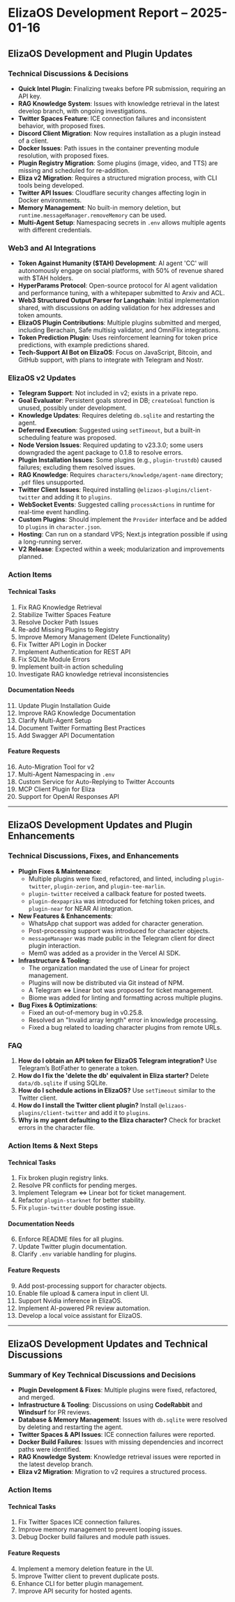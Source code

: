 # ElizaOS Development Report – 2025-01-16  

## ElizaOS Development and Plugin Updates  

### Technical Discussions & Decisions  
- **Quick Intel Plugin**: Finalizing tweaks before PR submission, requiring an API key.  
- **RAG Knowledge System**: Issues with knowledge retrieval in the latest develop branch, with ongoing investigations.  
- **Twitter Spaces Feature**: ICE connection failures and inconsistent behavior, with proposed fixes.  
- **Discord Client Migration**: Now requires installation as a plugin instead of a client.  
- **Docker Issues**: Path issues in the container preventing module resolution, with proposed fixes.  
- **Plugin Registry Migration**: Some plugins (image, video, and TTS) are missing and scheduled for re-addition.  
- **Eliza v2 Migration**: Requires a structured migration process, with CLI tools being developed.  
- **Twitter API Issues**: Cloudflare security changes affecting login in Docker environments.  
- **Memory Management**: No built-in memory deletion, but `runtime.messageManager.removeMemory` can be used.  
- **Multi-Agent Setup**: Namespacing secrets in `.env` allows multiple agents with different credentials.  

### Web3 and AI Integrations  
- **Token Against Humanity ($TAH) Development**: AI agent 'CC' will autonomously engage on social platforms, with 50% of revenue shared with $TAH holders.  
- **HyperParams Protocol**: Open-source protocol for AI agent validation and performance tuning, with a whitepaper submitted to Arxiv and ACL.  
- **Web3 Structured Output Parser for Langchain**: Initial implementation shared, with discussions on adding validation for hex addresses and token amounts.  
- **ElizaOS Plugin Contributions**: Multiple plugins submitted and merged, including Berachain, Safe multisig validator, and OmniFlix integrations.  
- **Token Prediction Plugin**: Uses reinforcement learning for token price predictions, with example predictions shared.  
- **Tech-Support AI Bot on ElizaOS**: Focus on JavaScript, Bitcoin, and GitHub support, with plans to integrate with Telegram and Nostr.  

### ElizaOS v2 Updates  
- **Telegram Support**: Not included in v2; exists in a private repo.  
- **Goal Evaluator**: Persistent goals stored in DB; `createGoal` function is unused, possibly under development.  
- **Knowledge Updates**: Requires deleting `db.sqlite` and restarting the agent.  
- **Deferred Execution**: Suggested using `setTimeout`, but a built-in scheduling feature was proposed.  
- **Node Version Issues**: Required updating to v23.3.0; some users downgraded the agent package to 0.1.8 to resolve errors.  
- **Plugin Installation Issues**: Some plugins (e.g., `plugin-trustdb`) caused failures; excluding them resolved issues.  
- **RAG Knowledge**: Requires `characters/knowledge/agent-name` directory; `.pdf` files unsupported.  
- **Twitter Client Issues**: Required installing `@elizaos-plugins/client-twitter` and adding it to `plugins`.  
- **WebSocket Events**: Suggested calling `processActions` in runtime for real-time event handling.  
- **Custom Plugins**: Should implement the `Provider` interface and be added to `plugins` in `character.json`.  
- **Hosting**: Can run on a standard VPS; Next.js integration possible if using a long-running server.  
- **V2 Release**: Expected within a week; modularization and improvements planned.  

### Action Items  
#### Technical Tasks  
1. Fix RAG Knowledge Retrieval  
2. Stabilize Twitter Spaces Feature  
3. Resolve Docker Path Issues  
4. Re-add Missing Plugins to Registry  
5. Improve Memory Management (Delete Functionality)  
6. Fix Twitter API Login in Docker  
7. Implement Authentication for REST API  
8. Fix SQLite Module Errors  
9. Implement built-in action scheduling  
10. Investigate RAG knowledge retrieval inconsistencies  

#### Documentation Needs  
11. Update Plugin Installation Guide  
12. Improve RAG Knowledge Documentation  
13. Clarify Multi-Agent Setup  
14. Document Twitter Formatting Best Practices  
15. Add Swagger API Documentation  

#### Feature Requests  
16. Auto-Migration Tool for v2  
17. Multi-Agent Namespacing in `.env`  
18. Custom Service for Auto-Replying to Twitter Accounts  
19. MCP Client Plugin for Eliza  
20. Support for OpenAI Responses API  

---

## ElizaOS Development Updates and Plugin Enhancements  

### Technical Discussions, Fixes, and Enhancements  
- **Plugin Fixes & Maintenance**:  
  - Multiple plugins were fixed, refactored, and linted, including `plugin-twitter`, `plugin-zerion`, and `plugin-tee-marlin`.  
  - `plugin-twitter` received a callback feature for posted tweets.  
  - `plugin-dexpaprika` was introduced for fetching token prices, and `plugin-near` for NEAR AI integration.  
- **New Features & Enhancements**:  
  - WhatsApp chat support was added for character generation.  
  - Post-processing support was introduced for character objects.  
  - `messageManager` was made public in the Telegram client for direct plugin interaction.  
  - Mem0 was added as a provider in the Vercel AI SDK.  
- **Infrastructure & Tooling**:  
  - The organization mandated the use of Linear for project management.  
  - Plugins will now be distributed via Git instead of NPM.  
  - A Telegram <=> Linear bot was proposed for ticket management.  
  - Biome was added for linting and formatting across multiple plugins.  
- **Bug Fixes & Optimizations**:  
  - Fixed an out-of-memory bug in v0.25.8.  
  - Resolved an "Invalid array length" error in knowledge processing.  
  - Fixed a bug related to loading character plugins from remote URLs.  

### FAQ  
1. **How do I obtain an API token for ElizaOS Telegram integration?** Use Telegram’s BotFather to generate a token.  
2. **How do I fix the 'delete the db' equivalent in Eliza starter?** Delete `data/db.sqlite` if using SQLite.  
3. **How do I schedule actions in ElizaOS?** Use `setTimeout` similar to the Twitter client.  
4. **How do I install the Twitter client plugin?** Install `@elizaos-plugins/client-twitter` and add it to `plugins`.  
5. **Why is my agent defaulting to the Eliza character?** Check for bracket errors in the character file.  

### Action Items & Next Steps  
#### Technical Tasks  
1. Fix broken plugin registry links.  
2. Resolve PR conflicts for pending merges.  
3. Implement Telegram <=> Linear bot for ticket management.  
4. Refactor `plugin-starknet` for better stability.  
5. Fix `plugin-twitter` double posting issue.  

#### Documentation Needs  
6. Enforce README files for all plugins.  
7. Update Twitter plugin documentation.  
8. Clarify `.env` variable handling for plugins.  

#### Feature Requests  
9. Add post-processing support for character objects.  
10. Enable file upload & camera input in client UI.  
11. Support Nvidia inference in ElizaOS.  
12. Implement AI-powered PR review automation.  
13. Develop a local voice assistant for ElizaOS.  

---

## ElizaOS Development Updates and Technical Discussions  

### Summary of Key Technical Discussions and Decisions  
- **Plugin Development & Fixes**: Multiple plugins were fixed, refactored, and merged.  
- **Infrastructure & Tooling**: Discussions on using **CodeRabbit** and **Windsurf** for PR reviews.  
- **Database & Memory Management**: Issues with `db.sqlite` were resolved by deleting and restarting the agent.  
- **Twitter Spaces & API Issues**: ICE connection failures were reported.  
- **Docker Build Failures**: Issues with missing dependencies and incorrect paths were identified.  
- **RAG Knowledge System**: Knowledge retrieval issues were reported in the latest develop branch.  
- **Eliza v2 Migration**: Migration to v2 requires a structured process.  

### Action Items  
#### Technical Tasks  
1. Fix Twitter Spaces ICE connection failures.  
2. Improve memory management to prevent looping issues.  
3. Debug Docker build failures and module path issues.  

#### Feature Requests  
4. Implement a memory deletion feature in the UI.  
5. Improve Twitter client to prevent duplicate posts.  
6. Enhance CLI for better plugin management.  
7. Improve API security for hosted agents.